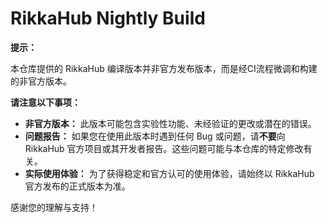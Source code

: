 # RikkaHub Nightly Build

**提示：**

本仓库提供的 RikkaHub 编译版本并非官方发布版本，而是经CI流程微调和构建的非官方版本。

**请注意以下事项：**

*   **非官方版本：** 此版本可能包含实验性功能、未经验证的更改或潜在的错误。
*   **问题报告：** 如果您在使用此版本时遇到任何 Bug 或问题，请**不要**向 RikkaHub 官方项目或其开发者报告。这些问题可能与本仓库的特定修改有关。
*   **实际使用体验：** 为了获得稳定和官方认可的使用体验，请始终以 RikkaHub 官方发布的正式版本为准。

感谢您的理解与支持！

